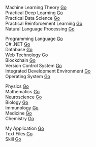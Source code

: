 Machine Learning Theory 
<a href="https://youngmtool.github.io/mltheory/README.html">Go</a><br/>
Practical Deep Learning 
<a href="https://youngmtool.github.io/pracdl/README.html">Go</a><br/>
Practical Data Science 
<a href="https://youngmtool.github.io/pracds/README.html">Go</a><br/>
Practical Reinforcement Learning 
<a href="https://youngmtool.github.io/pracrl/README.html">Go</a><br/>
Natural Language Processing 
<a href="https://youngmtool.github.io/nlp/README.html">Go</a><br/>

Programming Language 
<a href="https://youngmtool.github.io/plang/README.html">Go</a><br/>
C# .NET 
<a href="https://youngmtool.github.io/csharpdotnet/README.html">Go</a><br/>
Database 
<a href="https://youngmtool.github.io/db/README.html">Go</a><br/>
Web Technology 
<a href="https://youngmtool.github.io/webtech/README.html">Go</a><br/>
Blockchain 
<a href="https://youngmtool.github.io/blockchain/README.html">Go</a><br/>
Version Control System 
<a href="https://youngmtool.github.io/vcs/README.html">Go</a><br/>
Integrated Development Environment 
<a href="https://youngmtool.github.io/ide/README.html">Go</a><br/>
Operating System 
<a href="https://youngmtool.github.io/os/README.html">Go</a><br/>

Physics 
<a href="https://youngmtool.github.io/physics/README.html">Go</a><br/>
Mathematics 
<a href="https://youngmtool.github.io/mathematics/README.html">Go</a><br/>
Neuroscience 
<a href="https://youngmtool.github.io/neuroscience/README.html">Go</a><br/>
Biology 
<a href="https://youngmtool.github.io/biology/README.html">Go</a><br/>
Immunology 
<a href="https://youngmtool.github.io/immunology/README.html">Go</a><br/>
Medicine 
<a href="https://youngmtool.github.io/medicine/README.html">Go</a><br/>
Chemistry 
<a href="https://youngmtool.github.io/chemistry/README.html">Go</a><br/>

My Application 
<a href="https://youngmtool.github.io/myapp/README.html">Go</a><br/>
Text Files 
<a href="https://youngmtool.github.io/text files/README.html">Go</a><br/>
Skill 
<a href="https://youngmtool.github.io/skill/README.html">Go</a><br/>
